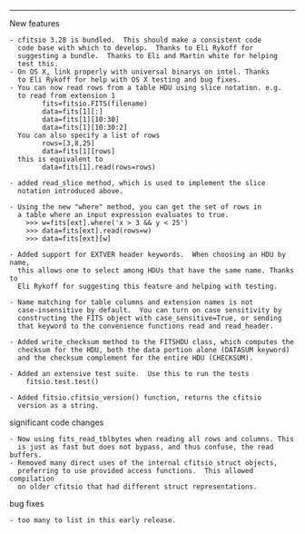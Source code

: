 -----------------------

New features

    - cfitsio 3.28 is bundled.  This should make a consistent code
      code base with which to develop.  Thanks to Eli Rykoff for
      suggesting a bundle.  Thanks to Eli and Martin white for helping
      test this.
    - On OS X, link properly with universal binarys on intel. Thanks
      to Eli Rykoff for help with OS X testing and bug fixes.
    - You can now read rows from a table HDU using slice notation. e.g.
      to read from extension 1
            fits=fitsio.FITS(filename)
            data=fits[1][:]
            data=fits[1][10:30]
            data=fits[1][10:30:2]
      You can also specify a list of rows
            rows=[3,8,25]
            data=fits[1][rows]
      this is equivalent to
            data=fits[1].read(rows=rows)

    - added read_slice method, which is used to implement the slice
      notation introduced above.

    - Using the new "where" method, you can get the set of rows in
      a table where an input expression evaluates to true.   
        >>> w=fits[ext].where('x > 3 && y < 25')
        >>> data=fits[ext].read(rows=w)
        >>> data=fits[ext][w]

    - Added support for EXTVER header keywords.  When choosing an HDU by name,
      this allows one to select among HDUs that have the same name. Thanks to
      Eli Rykoff for suggesting this feature and helping with testing.

    - Name matching for table columns and extension names is not
      case-insensitive by default.  You can turn on case sensitivity by
      constructing the FITS object with case_sensitive=True, or sending
      that keyword to the convenience functions read and read_header.

    - Added write_checksum method to the FITSHDU class, which computes the
      checksum for the HDU, both the data portion alone (DATASUM keyword)
      and the checksum complement for the entire HDU (CHECKSUM).

    - Added an extensive test suite.  Use this to run the tests
        fitsio.test.test()

    - Added fitsio.cfitsio_version() function, returns the cfitsio
      version as a string.

significant code changes

    - Now using fits_read_tblbytes when reading all rows and columns. This
      is just as fast but does not bypass, and thus confuse, the read buffers.
    - Removed many direct uses of the internal cfitsio struct objects,
      preferring to use provided access functions.  This allowed compilation
      on older cfitsio that had different struct representations.

bug fixes

    - too many to list in this early release.
